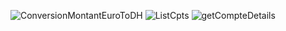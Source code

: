 ![ConversionMontantEuroToDH](https://github.com/Soumia-tamrani/WebServiceSOAP/assets/141787263/4ee950c4-68b5-4c65-acb3-4f5c1484381c)
![ListCpts](https://github.com/Soumia-tamrani/WebServiceSOAP/assets/141787263/414d3a41-0156-410f-8361-7f894d842e1d)
![getCompteDetails](https://github.com/Soumia-tamrani/WebServiceSOAP/assets/141787263/16a518e9-2023-43e7-ac33-58790866d1dd)

